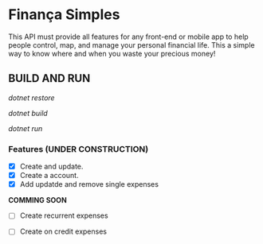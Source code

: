 # Finança Simples

This API must provide all features for any front-end or mobile app to help people control, map, and manage your personal financial life. This a simple way to know where and when you waste your precious money!

## BUILD AND RUN

  _dotnet restore_

  _dotnet build_

  _dotnet run_


### Features (UNDER CONSTRUCTION)

- [x] Create and update.
- [x] Create a account.
- [x] Add updatde and remove single expenses

**COMMING SOON**
- [ ] Create recurrent expenses
- [ ] Create on credit expenses

